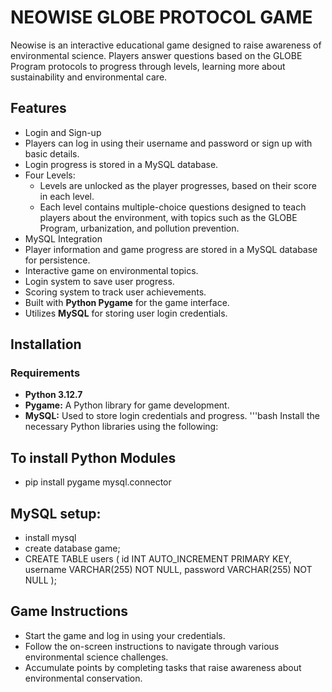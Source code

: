 # NEOWISE GLOBE PROTOCOL GAME

Neowise is an interactive educational game designed to raise awareness of environmental science. Players answer questions based on the GLOBE Program protocols to progress through levels, learning more about sustainability and environmental care.

## Features

- Login and Sign-up
- Players can log in using their username and password or sign up with basic details.
- Login progress is stored in a MySQL database.
- Four Levels:
    - Levels are unlocked as the player progresses, based on their score in each level.
    - Each level contains multiple-choice questions designed to teach players about the environment, with topics such as the GLOBE Program, urbanization, and pollution prevention.
- MySQL Integration
- Player information and game progress are stored in a MySQL database for persistence.
- Interactive game on environmental topics.
- Login system to save user progress.
- Scoring system to track user achievements.
- Built with **Python Pygame** for the game interface.
- Utilizes **MySQL** for storing user login credentials.

## Installation

### Requirements

- **Python 3.12.7**
- **Pygame:** A Python library for game development.
- **MySQL:** Used to store login credentials and progress.
'''bash
Install the necessary Python libraries using the following:

## To install Python Modules
- pip install pygame mysql.connector

## MySQL setup:
  - install mysql
  - create database game;
  - CREATE TABLE users ( id INT AUTO_INCREMENT PRIMARY KEY, username VARCHAR(255) NOT NULL, password VARCHAR(255) NOT NULL );

## Game Instructions
 - Start the game and log in using your credentials.
 - Follow the on-screen instructions to navigate through various environmental science challenges.
 - Accumulate points by completing tasks that raise awareness about environmental conservation.


